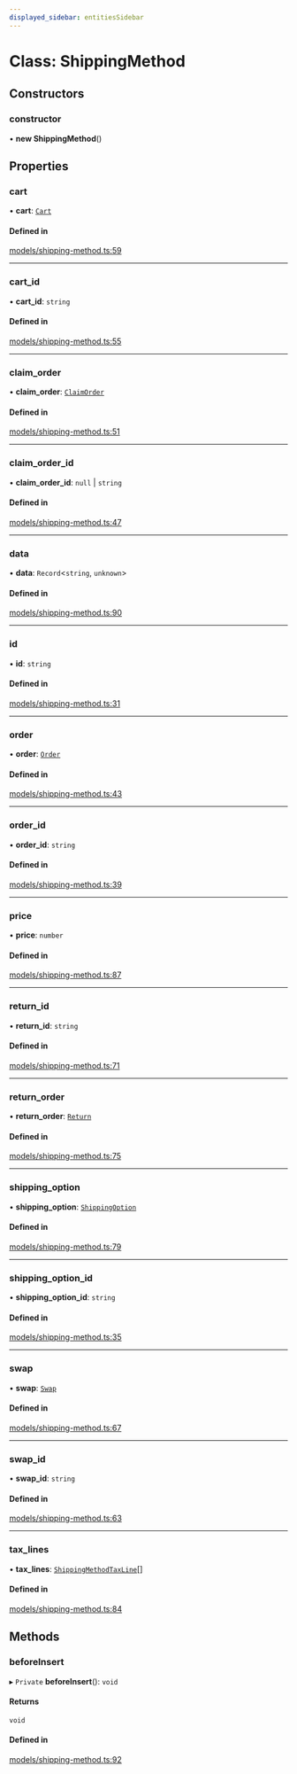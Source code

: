 ```yaml
---
displayed_sidebar: entitiesSidebar
---
```


# Class: ShippingMethod

## Constructors

### constructor

• **new ShippingMethod**()

## Properties

### cart

• **cart**: [`Cart`](Cart.md)

#### Defined in

[models/shipping-method.ts:59](https://github.com/medusajs/medusa/blob/aada5327e/packages/medusa/src/models/shipping-method.ts#L59)

___

### cart\_id

• **cart\_id**: `string`

#### Defined in

[models/shipping-method.ts:55](https://github.com/medusajs/medusa/blob/aada5327e/packages/medusa/src/models/shipping-method.ts#L55)

___

### claim\_order

• **claim\_order**: [`ClaimOrder`](ClaimOrder.md)

#### Defined in

[models/shipping-method.ts:51](https://github.com/medusajs/medusa/blob/aada5327e/packages/medusa/src/models/shipping-method.ts#L51)

___

### claim\_order\_id

• **claim\_order\_id**: ``null`` \| `string`

#### Defined in

[models/shipping-method.ts:47](https://github.com/medusajs/medusa/blob/aada5327e/packages/medusa/src/models/shipping-method.ts#L47)

___

### data

• **data**: `Record`<`string`, `unknown`\>

#### Defined in

[models/shipping-method.ts:90](https://github.com/medusajs/medusa/blob/aada5327e/packages/medusa/src/models/shipping-method.ts#L90)

___

### id

• **id**: `string`

#### Defined in

[models/shipping-method.ts:31](https://github.com/medusajs/medusa/blob/aada5327e/packages/medusa/src/models/shipping-method.ts#L31)

___

### order

• **order**: [`Order`](Order.md)

#### Defined in

[models/shipping-method.ts:43](https://github.com/medusajs/medusa/blob/aada5327e/packages/medusa/src/models/shipping-method.ts#L43)

___

### order\_id

• **order\_id**: `string`

#### Defined in

[models/shipping-method.ts:39](https://github.com/medusajs/medusa/blob/aada5327e/packages/medusa/src/models/shipping-method.ts#L39)

___

### price

• **price**: `number`

#### Defined in

[models/shipping-method.ts:87](https://github.com/medusajs/medusa/blob/aada5327e/packages/medusa/src/models/shipping-method.ts#L87)

___

### return\_id

• **return\_id**: `string`

#### Defined in

[models/shipping-method.ts:71](https://github.com/medusajs/medusa/blob/aada5327e/packages/medusa/src/models/shipping-method.ts#L71)

___

### return\_order

• **return\_order**: [`Return`](Return.md)

#### Defined in

[models/shipping-method.ts:75](https://github.com/medusajs/medusa/blob/aada5327e/packages/medusa/src/models/shipping-method.ts#L75)

___

### shipping\_option

• **shipping\_option**: [`ShippingOption`](ShippingOption.md)

#### Defined in

[models/shipping-method.ts:79](https://github.com/medusajs/medusa/blob/aada5327e/packages/medusa/src/models/shipping-method.ts#L79)

___

### shipping\_option\_id

• **shipping\_option\_id**: `string`

#### Defined in

[models/shipping-method.ts:35](https://github.com/medusajs/medusa/blob/aada5327e/packages/medusa/src/models/shipping-method.ts#L35)

___

### swap

• **swap**: [`Swap`](Swap.md)

#### Defined in

[models/shipping-method.ts:67](https://github.com/medusajs/medusa/blob/aada5327e/packages/medusa/src/models/shipping-method.ts#L67)

___

### swap\_id

• **swap\_id**: `string`

#### Defined in

[models/shipping-method.ts:63](https://github.com/medusajs/medusa/blob/aada5327e/packages/medusa/src/models/shipping-method.ts#L63)

___

### tax\_lines

• **tax\_lines**: [`ShippingMethodTaxLine`](ShippingMethodTaxLine.md)[]

#### Defined in

[models/shipping-method.ts:84](https://github.com/medusajs/medusa/blob/aada5327e/packages/medusa/src/models/shipping-method.ts#L84)

## Methods

### beforeInsert

▸ `Private` **beforeInsert**(): `void`

#### Returns

`void`

#### Defined in

[models/shipping-method.ts:92](https://github.com/medusajs/medusa/blob/aada5327e/packages/medusa/src/models/shipping-method.ts#L92)
